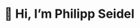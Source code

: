 # 👋 Hi, I’m Philipp Seidel
<!---
PhilippSeidel00/PhilippSeidel00 is a ✨ special ✨ repository because its `README.md` (this file) appears on your GitHub profile.
You can click the Preview link to take a look at your changes.
--->
